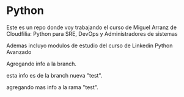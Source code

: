# Python

Este es un repo donde voy trabajando el curso de Miguel Arranz de Cloudfilia: Python para SRE, DevOps y Administradores de sistemas


Ademas incluyo modulos de estudio del curso de Linkedin Python Avanzado

Agregando info a la branch.

esta info es de la branch nueva "test".

agregando mas info a la rama "test".